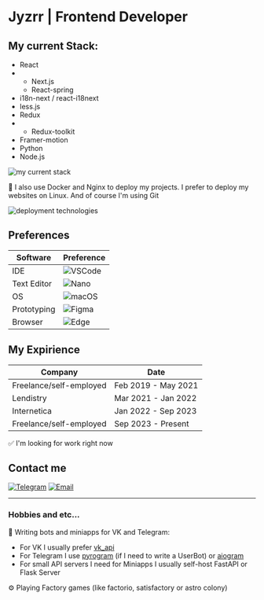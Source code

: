 # Jyzrr | Frontend Developer

## My current Stack:

* React
* * Next.js
  * React-spring
* i18n-next / react-i18next
* less.js
* Redux
* * Redux-toolkit
* Framer-motion
* Python
* Node.js

![my current stack](https://skillicons.dev/icons?i=html,css,js,react,redux,scss,less,nextjs,nodejs,python,flask,fastapi&perline=4)

🚀 I also use Docker and Nginx to deploy my projects. I prefer to deploy my websites on Linux. And of course I'm using Git

![deployment technologies](https://skillicons.dev/icons?i=docker,nginx,bash,linux,git,github)

## Preferences

| Software | Preference |
| ------------- | ------------- |
| IDE | ![VSCode](https://img.shields.io/badge/VSCode-0078D4?style=for-the-badge&logo=visual%20studio%20code&logoColor=white) |
| Text Editor | ![Nano](https://img.shields.io/badge/nano-4A90E2?style=for-the-badge&logo=nano&logoColor=white) |
|OS | ![macOS](https://img.shields.io/badge/mac%20os-000000?style=for-the-badge&logo=apple&logoColor=white) |
| Prototyping | ![Figma](https://img.shields.io/badge/figma-%23F24E1E.svg?style=for-the-badge&logo=figma&logoColor=white) |
| Browser | ![Edge](https://img.shields.io/badge/Edge-0078D7?style=for-the-badge&logo=Microsoft-edge&logoColor=white) |

## My Expirience

|  Company  | Date  |
| ------------- | ------------- |
| Freelance/self-employed  | Feb 2019 - May 2021  |
| Lendistry  | Mar 2021 - Jan 2022  |
| Internetica  | Jan 2022 - Sep 2023 |
| Freelance/self-employed  | Sep 2023 - Present  |

✅ I'm looking for work right now

## Contact me
[![Telegram](https://img.shields.io/badge/Telegram-2CA5E0?style=for-the-badge&logo=telegram&logoColor=white)](https://jyzrr.t.me)
[![Email](https://img.shields.io/badge/Microsoft_Outlook-0078D4?style=for-the-badge&logo=microsoft-outlook&logoColor=white)](mailto:eugenekuzichkin@outlook.com)

---
### Hobbies and etc...

🤖 Writing bots and miniapps for VK and Telegram:
* For VK I usually prefer [vk_api](https://github.com/python273/vk_api)
* For Telegram I use [pyrogram](https://github.com/pyrogram/pyrogram) (if I need to write a UserBot) or [aiogram](https://github.com/aiogram/aiogram)
* For small API servers I need for Miniapps I usually self-host FastAPI or Flask Server

⚙️ Playing Factory games (like factorio, satisfactory or astro colony)
